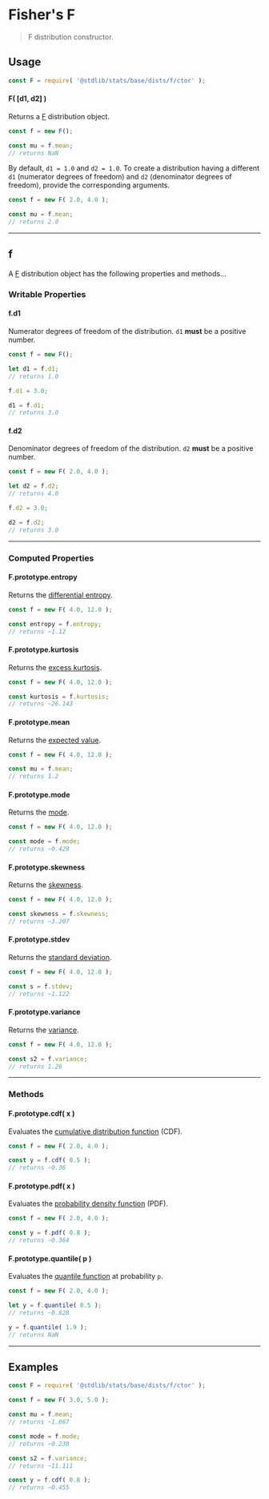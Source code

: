 <!--

@license Apache-2.0

Copyright (c) 2018 The Stdlib Authors.

Licensed under the Apache License, Version 2.0 (the "License");
you may not use this file except in compliance with the License.
You may obtain a copy of the License at

   http://www.apache.org/licenses/LICENSE-2.0

Unless required by applicable law or agreed to in writing, software
distributed under the License is distributed on an "AS IS" BASIS,
WITHOUT WARRANTIES OR CONDITIONS OF ANY KIND, either express or implied.
See the License for the specific language governing permissions and
limitations under the License.

-->

# Fisher's F

> F distribution constructor.

<!-- Section to include introductory text. Make sure to keep an empty line after the intro `section` element and another before the `/section` close. -->

<section class="intro">

</section>

<!-- /.intro -->

<!-- Package usage documentation. -->

<section class="usage">

## Usage

```javascript
const F = require( '@stdlib/stats/base/dists/f/ctor' );
```

#### F( \[d1, d2] )

Returns a [F][f-distribution] distribution object.

```javascript
const f = new F();

const mu = f.mean;
// returns NaN
```

By default, `d1 = 1.0` and `d2 = 1.0`. To create a distribution having a different `d1` (numerator degrees of freedom) and `d2` (denominator degrees of freedom), provide the corresponding arguments.

```javascript
const f = new F( 2.0, 4.0 );

const mu = f.mean;
// returns 2.0
```

* * *

## f

A [F][f-distribution] distribution object has the following properties and methods...

### Writable Properties

#### f.d1

Numerator degrees of freedom of the distribution. `d1` **must** be a positive number.

```javascript
const f = new F();

let d1 = f.d1;
// returns 1.0

f.d1 = 3.0;

d1 = f.d1;
// returns 3.0
```

#### f.d2

Denominator degrees of freedom of the distribution. `d2` **must** be a positive number.

```javascript
const f = new F( 2.0, 4.0 );

let d2 = f.d2;
// returns 4.0

f.d2 = 3.0;

d2 = f.d2;
// returns 3.0
```

* * *

### Computed Properties

#### F.prototype.entropy

Returns the [differential entropy][entropy].

```javascript
const f = new F( 4.0, 12.0 );

const entropy = f.entropy;
// returns ~1.12
```

#### F.prototype.kurtosis

Returns the [excess kurtosis][kurtosis].

```javascript
const f = new F( 4.0, 12.0 );

const kurtosis = f.kurtosis;
// returns ~26.143
```

#### F.prototype.mean

Returns the [expected value][expected-value].

```javascript
const f = new F( 4.0, 12.0 );

const mu = f.mean;
// returns 1.2
```

#### F.prototype.mode

Returns the [mode][mode].

```javascript
const f = new F( 4.0, 12.0 );

const mode = f.mode;
// returns ~0.429
```

#### F.prototype.skewness

Returns the [skewness][skewness].

```javascript
const f = new F( 4.0, 12.0 );

const skewness = f.skewness;
// returns ~3.207
```

#### F.prototype.stdev

Returns the [standard deviation][standard-deviation].

```javascript
const f = new F( 4.0, 12.0 );

const s = f.stdev;
// returns ~1.122
```

#### F.prototype.variance

Returns the [variance][variance].

```javascript
const f = new F( 4.0, 12.0 );

const s2 = f.variance;
// returns 1.26
```

* * *

### Methods

#### F.prototype.cdf( x )

Evaluates the [cumulative distribution function][cdf] (CDF).

```javascript
const f = new F( 2.0, 4.0 );

const y = f.cdf( 0.5 );
// returns ~0.36
```

#### F.prototype.pdf( x )

Evaluates the [probability density function][pdf] (PDF).

```javascript
const f = new F( 2.0, 4.0 );

const y = f.pdf( 0.8 );
// returns ~0.364
```

#### F.prototype.quantile( p )

Evaluates the [quantile function][quantile-function] at probability `p`.

```javascript
const f = new F( 2.0, 4.0 );

let y = f.quantile( 0.5 );
// returns ~0.828

y = f.quantile( 1.9 );
// returns NaN
```

</section>

<!-- /.usage -->

<!-- Package usage notes. Make sure to keep an empty line after the `section` element and another before the `/section` close. -->

<section class="notes">

</section>

<!-- /.notes -->

<!-- Package usage examples. -->

* * *

<section class="examples">

## Examples

<!-- eslint no-undef: "error" -->

```javascript
const F = require( '@stdlib/stats/base/dists/f/ctor' );

const f = new F( 3.0, 5.0 );

const mu = f.mean;
// returns ~1.667

const mode = f.mode;
// returns ~0.238

const s2 = f.variance;
// returns ~11.111

const y = f.cdf( 0.8 );
// returns ~0.455
```

</section>

<!-- /.examples -->

<!-- Section to include cited references. If references are included, add a horizontal rule *before* the section. Make sure to keep an empty line after the `section` element and another before the `/section` close. -->

<section class="references">

</section>

<!-- /.references -->

<!-- Section for related `stdlib` packages. Do not manually edit this section, as it is automatically populated. -->

<section class="related">

</section>

<!-- /.related -->

<!-- Section for all links. Make sure to keep an empty line after the `section` element and another before the `/section` close. -->

<section class="links">

[f-distribution]: https://en.wikipedia.org/wiki/F_distribution

[cdf]: https://en.wikipedia.org/wiki/Cumulative_distribution_function

[pdf]: https://en.wikipedia.org/wiki/Probability_density_function

[quantile-function]: https://en.wikipedia.org/wiki/Quantile_function

[entropy]: https://en.wikipedia.org/wiki/Entropy_%28information_theory%29

[expected-value]: https://en.wikipedia.org/wiki/Expected_value

[kurtosis]: https://en.wikipedia.org/wiki/Kurtosis

[mode]: https://en.wikipedia.org/wiki/Mode_%28statistics%29

[skewness]: https://en.wikipedia.org/wiki/Skewness

[standard-deviation]: https://en.wikipedia.org/wiki/Standard_deviation

[variance]: https://en.wikipedia.org/wiki/Variance

</section>

<!-- /.links -->
